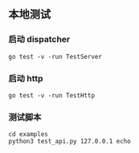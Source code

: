 ## 本地测试



### 启动 dispatcher

```
go test -v -run TestServer
```



### 启动 http

```
go test -v -run TestHttp
```



### 测试脚本

```
cd examples
python3 test_api.py 127.0.0.1 echo
```